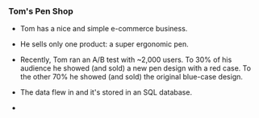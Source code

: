 ### Tom's Pen Shop


* Tom has a nice and simple e-commerce business.

* He sells only one product: a super ergonomic pen.

* Recently, Tom ran an A/B test with ~2,000 users. To 30% of his audience he showed (and sold) a new pen design with a red case. To the other 70% he showed (and sold) the original blue-case design. 

* The data flew in and it's stored in an SQL database.

*
